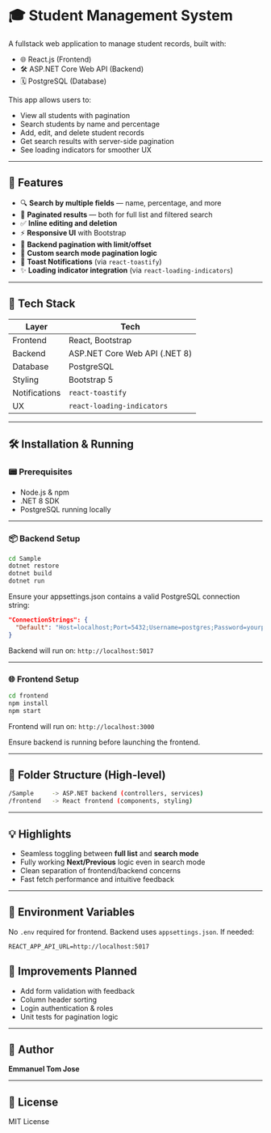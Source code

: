 # 🎓 Student Management System

A fullstack web application to manage student records, built with:

* 🌐 React.js (Frontend)
* 🛠️ ASP.NET Core Web API (Backend)
* 🗓️ PostgreSQL (Database)

This app allows users to:

* View all students with pagination
* Search students by name and percentage
* Add, edit, and delete student records
* Get search results with server-side pagination
* See loading indicators for smoother UX

---

## 🚀 Features

* 🔍 **Search by multiple fields** — name, percentage, and more
* 📄 **Paginated results** — both for full list and filtered search
* ✅ **Inline editing and deletion**
* ⚡ **Responsive UI** with Bootstrap
* 🔁 **Backend pagination with limit/offset**
* 🎯 **Custom search mode pagination logic**
* 🔔 **Toast Notifications** (via `react-toastify`)
* ✨ **Loading indicator integration** (via `react-loading-indicators`)

---

## 🧰 Tech Stack

| Layer         | Tech                          |
| ------------- | ----------------------------- |
| Frontend      | React, Bootstrap              |
| Backend       | ASP.NET Core Web API (.NET 8) |
| Database      | PostgreSQL                    |
| Styling       | Bootstrap 5                   |
| Notifications | `react-toastify`              |
| UX            | `react-loading-indicators`    |

---

## 🛠️ Installation & Running

### 📟 Prerequisites

* Node.js & npm
* .NET 8 SDK
* PostgreSQL running locally

---

### 📦 Backend Setup

```bash
cd Sample
dotnet restore
dotnet build
dotnet run
```

Ensure your appsettings.json contains a valid PostgreSQL connection string:

```json
"ConnectionStrings": {
  "Default": "Host=localhost;Port=5432;Username=postgres;Password=yourpassword;Database=studentdb;"
}
```

Backend will run on: `http://localhost:5017`

---

### 🌐 Frontend Setup

```bash
cd frontend
npm install
npm start
```

Frontend will run on: `http://localhost:3000`

Ensure backend is running before launching the frontend.

---

## 📁 Folder Structure (High-level)

```bash
/Sample     -> ASP.NET backend (controllers, services)
/frontend   -> React frontend (components, styling)
```

---

## 💡 Highlights

* Seamless toggling between **full list** and **search mode**
* Fully working **Next/Previous** logic even in search mode
* Clean separation of frontend/backend concerns
* Fast fetch performance and intuitive feedback

---

## 🚪 Environment Variables

No `.env` required for frontend. Backend uses `appsettings.json`.
If needed:

```env
REACT_APP_API_URL=http://localhost:5017
```

## 🔄 Improvements Planned

* Add form validation with feedback
* Column header sorting
* Login authentication & roles
* Unit tests for pagination logic

---

## 👤 Author

**Emmanuel Tom Jose**

---

## 📄 License

MIT License
